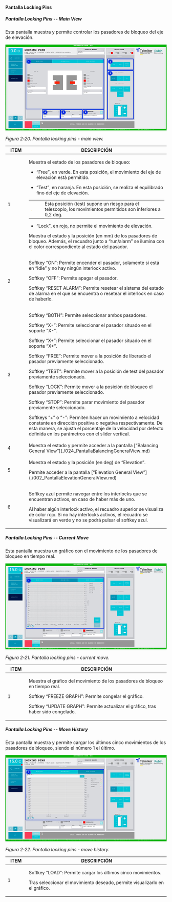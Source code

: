 #### Pantalla Locking Pins

##### Pantalla Locking Pins -- Main View

Esta pantalla muestra y permite controlar los pasadores de bloqueo del eje de elevación.

![Pantalla locking pins - main view](../Resources/media/image27.png)

*Figura 2‑20. Pantalla locking pins - main view.*

<table>
<colgroup>
<col style="width: 13%" />
<col style="width: 86%" />
</colgroup>
<thead>
<tr class="header">
<th>ITEM</th>
<th>DESCRIPCIÓN</th>
</tr>
</thead>
<tbody>
<tr class="odd">
<td>1</td>
<td><p>Muestra el estado de los pasadores de bloqueo:</p>
<ul>
<li><p>“Free”, en verde. En esta posición, el movimiento del eje de elevación está permitido.</p></li>
<li><p>“Test”, en naranja. En esta posición, se realiza el equilibrado fino del eje de elevación.</p></li>
</ul>
<table>
<colgroup>
<col style="width: 10%" />
<col style="width: 89%" />
</colgroup>
<tbody>
<tr class="odd">
<td><img src="../Resources/media/image006.png" style="width:5%"/></td>
<td>Esta posición (test) supone un riesgo para el telescopio, los movimientos permitidos son inferiores a 0,2 deg.</td>
</tr>
</tbody>
</table>
<ul>
<li><p>“Lock”, en rojo, no permite el movimiento de elevación.</p></li>
</ul>
<p>Muestra el estado y la posición (en mm) de los pasadores de bloqueo. Además, el recuadro junto a “run/alarm” se
ilumina con el color correspondiente al estado del pasador.</p></td>
</tr>
<tr class="even">
<td>2</td>
<td><p>Softkey “ON”: Permite encender el pasador, solamente si está en “Idle” y no hay ningún interlock activo.</p>
<p>Softkey “OFF”: Permite apagar el pasador.</p>
<p>Softkey “RESET ALARM”: Permite resetear el sistema del estado de alarma en el que se encuentra o resetear el
interlock en caso de haberlo.</p></td>
</tr>
<tr class="odd">
<td>3</td>
<td><p>Softkey “BOTH”: Permite seleccionar ambos pasadores.</p>
<p>Softkey “X-”: Permite seleccionar el pasador situado en el soporte “X-“.</p>
<p>Softkey “X+”: Permite seleccionar el pasador situado en el soporte “X+”.</p>
<p>Softkey “FREE”: Permite mover a la posición de liberado el pasador previamente seleccionado.</p>
<p>Softkey “TEST”: Permite mover a la posición de test del pasador previamente seleccionado.</p>
<p>Softkey “LOCK”: Permite mover a la posición de bloqueo el pasador previamente seleccionado.</p>
<p>Softkey “STOP”: Permite parar movimiento del pasador previamente seleccionado.</p>
<p>Softkeys “+” o “-”: Permiten hacer un movimiento a velocidad constante en dirección positiva o negativa
respectivamente. De esta manera, se ajusta el porcentaje de la velocidad por defecto definida en los parámetros con el
slider vertical.</p></td>
</tr>
<tr class="even">
<td>4</td>
<td>Muestra el estado y permite acceder a la pantalla [“Balancing General View”](./024_PantallaBalancingGeneralView.md)</td>
</tr>
<tr class="odd">
<td>5</td>
<td><p>Muestra el estado y la posición (en deg) de “Elevation”.</p>
<p>Permite acceder a la pantalla [“Elevation General View”](./002_PantallaElevationGeneralView.md)</p></td>
</tr>
<tr class="even">
<td>6</td>
<td><p>Softkey azul permite navegar entre los interlocks que se encuentran activos, en caso de haber más de uno.</p>
<p>Al haber algún interlock activo, el recuadro superior se visualiza de color rojo. Si no hay interlocks activos, el
recuadro se visualizará en verde y no se podrá pulsar el softkey azul.</p></td>
</tr>
</tbody>
</table>

##### Pantalla Locking Pins -- Current Move

Esta pantalla muestra un gráfico con el movimiento de los pasadores de bloqueo en tiempo real.

![Pantalla locking pins - current move](../Resources/media/image28.png)

*Figura 2‑21. Pantalla locking pins - current move.*

<table>
<colgroup>
<col style="width: 13%" />
<col style="width: 86%" />
</colgroup>
<thead>
<tr class="header">
<th>ITEM</th>
<th>DESCRIPCIÓN</th>
</tr>
</thead>
<tbody>
<tr class="odd">
<td>1</td>
<td><p>Muestra el gráfico del movimiento de los pasadores de bloqueo en tiempo real.</p>
<p>Softkey “FREEZE GRAPH”: Permite congelar el gráfico.</p>
<p>Softkey “UPDATE GRAPH”: Permite actualizar el gráfico, tras haber sido congelado.</p></td>
</tr>
</tbody>
</table>

##### Pantalla Locking Pins -- Move History

Esta pantalla muestra y permite cargar los últimos cinco movimientos de los pasadores de bloqueo, siendo el número 1 el
último.

![Pantalla locking pins - move history](../Resources/media/image29.png)

*Figura 2‑22. Pantalla locking pins - move history.*

<table>
<colgroup>
<col style="width: 13%" />
<col style="width: 86%" />
</colgroup>
<thead>
<tr class="header">
<th>ITEM</th>
<th>DESCRIPCIÓN</th>
</tr>
</thead>
<tbody>
<tr class="odd">
<td>1</td>
<td><p>Softkey “LOAD”: Permite cargar los últimos cinco movimientos.</p>
<p>Tras seleccionar el movimiento deseado, permite visualizarlo en el gráfico.</p></td>
</tr>
</tbody>
</table>
